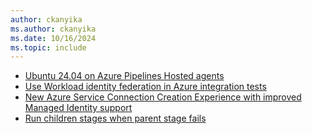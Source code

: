 ```yaml
---
author: ckanyika
ms.author: ckanyika
ms.date: 10/16/2024
ms.topic: include
---
```


- [Ubuntu 24.04 on Azure Pipelines Hosted agents](#ubuntu-2404-on-azure-pipelines-hosted-agents)
- [Use Workload identity federation in Azure integration tests](#use-workload-identity-federation-in-azure-integration-tests)
- [New Azure Service Connection Creation Experience with improved Managed Identity support](#new-azure-service-connection-creation-experience-with-improved-managed-identity-support)
- [Run children stages when parent stage fails](#run-children-stages-when-parent-stage-fails)